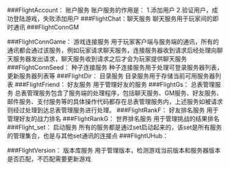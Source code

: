 ###FlightAccount： 账户服务
账户服务的作用是：
1.添加用户
2.验证用户，成功登陆游戏，失败添加用户
###FlightChat：聊天服务
聊天服务用于玩家间的即时通讯
###FlightConnGM

###FlightConnGame： 游戏连接服务
用于玩家客户端与服务端的通讯，所有的通讯都会通过该服务，例如玩家请求聊天服务，连接服务器收到请求后经处理向聊天服务器发出请求，聊天服务收到请求之后才会为玩家提供聊天服务
###FlightConnSeed： 种子连接服务
种子连接服务用于处理可登录服务器列表，更新服务器列表等
###FlightDir： 目录服务
目录服务用于存储当前可用服务器列表
###FlightFriend： 好友服务
用于管理好友的服务
###FlightGs： 总表管理服务
总表管理服务包含了服务端的处理程序，包括聊天服务、GM服务、好友服务、邮件服务、支付服务等的具体操作代码都存在总表管理服务内，上述服务如被请求则经过处理到达总表管理服务进行处理。
###FlightRankF： 好友排名服务
用于管理好友的战力排名
###FlightRankG： 世界排名服务
用于管理挑战的结果排名
###Flight_set： 启动服务
所有的服务都是通过set启动起来的，该set是所有服务的管理集合，也是与其他set通讯的连接点
###FlightUHub：

###FlightVersion： 版本库服务
用于管理版本，检测游戏当前版本和服务器版本是否匹配，不匹配需要更新游戏